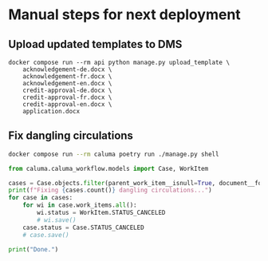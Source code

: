 # Manual steps for next deployment


## Upload updated templates to DMS

```
docker compose run --rm api python manage.py upload_template \
    acknowledgement-de.docx \
    acknowledgement-fr.docx \
    acknowledgement-en.docx \
    credit-approval-de.docx \
    credit-approval-fr.docx \
    credit-approval-en.docx \
    application.docx
```

## Fix dangling circulations

```bash
docker compose run --rm caluma poetry run ./manage.py shell
```

```python
from caluma.caluma_workflow.models import Case, WorkItem

cases = Case.objects.filter(parent_work_item__isnull=True, document__form__slug="circulation-form")
print(f"Fixing {cases.count()} dangling circulations...")
for case in cases:
    for wi in case.work_items.all():
        wi.status = WorkItem.STATUS_CANCELED
        # wi.save()
    case.status = Case.STATUS_CANCELED
    # case.save()

print("Done.")
```
